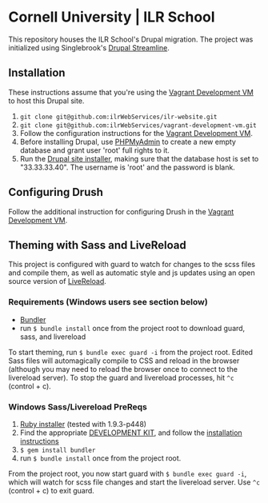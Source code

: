 # Cornell University | ILR School

This repository houses the ILR School's Drupal migration. The project was initialized using Singlebrook's [Drupal Streamline](https://github.com/singlebrook/drupal_streamline).

## Installation

These instructions assume that you're using the [Vagrant Development VM](https://github.com/ilrWebServices/vagrant-development-vm) to host this Drupal site.

  1. `git clone git@github.com:ilrWebServices/ilr-website.git`
  2. `git clone git@github.com:ilrWebServices/vagrant-development-vm.git`
  3. Follow the configuration instructions for the [Vagrant Development VM](https://github.com/ilrWebServices/vagrant-development-vm).
  4. Before installing Drupal, use [PHPMyAdmin](http://33.33.33.40/phpmyadmin) to create a new empty database and grant user 'root' full rights to it.  
  5. Run the [Drupal site installer](http://33.33.33.40/install.php), making sure that the database host is set to "33.33.33.40". The username is 'root' and the password is blank.

## Configuring Drush

Follow the additional instruction for configuring Drush in the [Vagrant Development VM](https://github.com/ilrWebServices/vagrant-development-vm).

## Theming with Sass and LiveReload
This project is configured with guard to watch for changes to the scss files and compile them, as well as automatic style and js updates using an open source version of [LiveReload](http://livereload.com/).

### Requirements (Windows users see section below)

  - [Bundler](http://bundler.io/)
  - run `$ bundle install` once from the project root to download guard, sass, and livereload

To start theming, run `$ bundle exec guard -i` from the project root. Edited Sass files will automagically compile to CSS and reload in the browser (although you may need to reload the browser once to connect to the livereload server). To stop the guard and livereload processes, hit `^c` (control + c).

### Windows Sass/Livereload PreReqs

  1. [Ruby installer](http://rubyinstaller.org/) (tested with 1.9.3-p448)
  2. Find the appropriate [DEVELOPMENT KIT](http://rubyinstaller.org/downloads/), and follow the [installation instructions](https://github.com/oneclick/rubyinstaller/wiki/Development-Kit)
  3. `$ gem install bundler`
  4. run `$ bundle install` once from the project root.

From the project root, you now start guard with `$ bundle exec guard -i`, which will watch for scss file changes and start the livereload server. Use `^c` (control + c) to exit guard.
